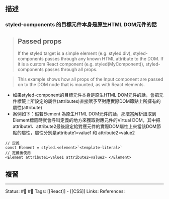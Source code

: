 ## 描述
### styled-components 的目標元件本身是原生HTML DOM元件的話

> ## Passed props
> If the styled target is a simple element (e.g. styled.div), styled-components passes through any known HTML attribute to the DOM. If it is a custom React component (e.g. styled(MyComponent)), styled-components passes through all props.

> This example shows how all props of the Input component are passed on to the DOM node that is mounted, as with React elements.
- 如果styled-component的目標元件本身是原生HTML DOM元件的話，會把元件標籤上所設定的屬性(attributes)直接賦予至對應實際DOM節點上所擁有的屬性(attribute)
- 案例如下：假若Element 為原生HTML DOM元件的話，那麼當解析讀取到Element標籤時就會呼叫定義的地方來獲取對應元件的Virtual DOM，其中把attribute1、attribute2最後設定給對應元件的實際DOM屬性上來當該DOM節點的屬性，屬性分別是attribute1=value1 和 attribute2=value2
```
// 定義
const Element = styled.<element>`<template-literal>`
// 定義後使用
<Element attribute1=value1 attribute2=value2> </Element>
```

## 複習


---
Status: #🌱 #📓 
Tags:
[[React]] - [[CSS]]
Links:
References: